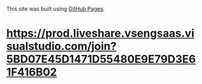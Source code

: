 This site was built using [GitHub Pages](https://web15dev.github.io/).

# https://prod.liveshare.vsengsaas.visualstudio.com/join?5BD07E45D1471D55480E9E79D3E61F416B02
